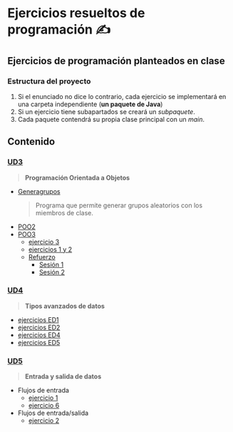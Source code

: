 # Ejercicios resueltos de programación ✍
## Ejercicios de programación planteados en clase
### Estructura del proyecto
1. Si el enunciado no dice lo contrario, cada ejercicio se implementará en una carpeta independiente (**un paquete de Java**)
2. Si un ejercicio tiene subapartados se creará un *subpaquete*.
3. Cada paquete contendrá su propia clase principal con un *main*.

## Contenido
### [UD3](src/ud3)
 > **Programación Orientada a Objetos**
* [Generagrupos](src/generagrupos) 
    > Programa que permite generar grupos aleatorios con los miembros de clase.
* [POO2](src/ud3/poo2)
* [POO3](src/ud3/poo3)
  * [ejercicio 3](src/ud3/poo3/ejercicio3) 
  * [ejercicios 1 y 2](src/ud3/poo3/ejercicios1y2)
  * [Refuerzo](src/ud3/refuerzo)
    * [Sesión 1](src/ud3/refuerzo/sesion1)
    * [Sesión 2](src/ud3/refuerzo/sesion2)
### [UD4](src/ud4)
> **Tipos avanzados de datos**
  * [ejercicios ED1](src/ud4/ejerciciosED1)
  * [ejercicios ED2](src/ud4/ejerciciosED2)
  * [ejercicios ED4](src/ud4/ejerciciosED4)
  * [ejercicios ED5](src/ud4/ejerciciosED5)
### [UD5](src/ud5)
> **Entrada y salida de datos**
  * Flujos de entrada
    * [ejercicio 1](src/ud5/flujosentrada1)
    * [ejercicio 6](src/ud5/flujosentrada6)
  * Flujos de entrada/salida
    * [ejercicio 2](src/ud5/flujosalida2)